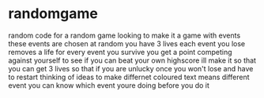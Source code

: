 # randomgame
random code for a random game
looking to make it a game with events
these events are chosen at random
you have 3 lives
each event you lose removes a life
for every event you survive you get a point
competing against yourself to see if you can beat your own highscore
ill make it so that you can get 3 lives so that if you are unlucky once you won't lose and have to restart
thinking of ideas to make
differnet coloured text means different event
you can know which event youre doing before you do it
